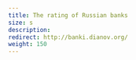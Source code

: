 ```yaml
---
title: The rating of Russian banks
size: s
description: 
redirect: http://banki.dianov.org/
weight: 150
---
```


